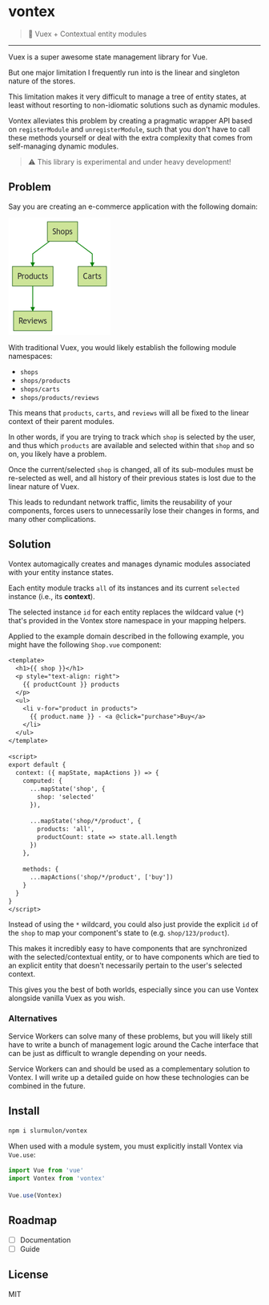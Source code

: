 # vontex

> :herb: Vuex + Contextual entity modules

---

Vuex is a super awesome state management library for Vue.

But one major limitation I frequently run into is the linear and singleton nature of the stores.

This limitation makes it very difficult to manage a tree of entity states, at least without resorting to non-idiomatic solutions such as dynamic modules.

Vontex alleviates this problem by creating a pragmatic wrapper API based on `registerModule` and `unregisterModule`, such that you don't have to call these methods yourself or deal with the extra complexity that comes from self-managing dynamic modules.

> :warning: This library is experimental and under heavy development!

## Problem

Say you are creating an e-commerce application with the following domain:

![Shop Domain](./examples/assets/shop-domain.png)

With traditional Vuex, you would likely establish the following module namespaces:

 - `shops`
 - `shops/products`
 - `shops/carts`
 - `shops/products/reviews`

This means that `products`, `carts`, and `reviews` will all be fixed to the linear context of their parent modules.

In other words, if you are trying to track which `shop` is selected by the user, and thus which `products` are available and selected within that `shop` and so on, you likely have a problem.

Once the current/selected `shop` is changed, all of its sub-modules must be re-selected as well, and all history of their previous states is lost due to the linear nature of Vuex.

This leads to redundant network traffic, limits the reusability of your components, forces users to unnecessarily lose their changes in forms, and many other complications.

## Solution

Vontex automagically creates and manages dynamic modules associated with your entity instance states.

Each entity module tracks `all` of its instances and its current `selected` instance (i.e., its **context**).

The selected instance `id` for each entity replaces the wildcard value (`*`) that's provided in the Vontex store namespace in your mapping helpers.

Applied to the example domain described in the following example, you might have the following `Shop.vue` component:

```vue
<template>
  <h1>{{ shop }}</h1>
  <p style="text-align: right">
    {{ productCount }} products
  </p>
  <ul>
    <li v-for="product in products">
      {{ product.name }} - <a @click="purchase">Buy</a>
    </li>
  </ul>
</template>

<script>
export default {
  context: ({ mapState, mapActions }) => {
    computed: {
      ...mapState('shop', {
        shop: 'selected'
      }),

      ...mapState('shop/*/product', {
        products: 'all',
        productCount: state => state.all.length
      })
    },

    methods: {
      ...mapActions('shop/*/product', ['buy'])
    }
  }
}
</script>
```

Instead of using the `*` wildcard, you could also just provide the explicit `id` of the `shop` to map your component's state to (e.g. `shop/123/product`).

This makes it incredibly easy to have components that are synchronized with the selected/contextual entity, or to have components which are tied to an explicit entity that doesn't necessarily pertain to the user's selected context.

This gives you the best of both worlds, especially since you can use Vontex alongside vanilla Vuex as you wish.

### Alternatives

Service Workers can solve many of these problems, but you will likely still have to write a bunch of management logic around the Cache interface that can be just as difficult to wrangle depending on your needs.

Service Workers can and should be used as a complementary solution to Vontex. I will write up a detailed guide on how these technologies can be combined in the future.

## Install

```sh
npm i slurmulon/vontex
```

When used with a module system, you must explicitly install Vontex via `Vue.use`:

```js
import Vue from 'vue'
import Vontex from 'vontex'

Vue.use(Vontex)
```

## Roadmap

 - [ ] Documentation
 - [ ] Guide

## License

MIT
